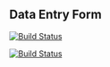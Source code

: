 ## Data Entry Form

[![Build Status](https://dev.azure.com/ShashwatiShradha/Data%20Entry%20Form/_apis/build/status/FourFront-Senior-Design.frontend?branchName=master)](https://dev.azure.com/ShashwatiShradha/Data%20Entry%20Form/_build/latest?definitionId=1&branchName=master)

[![Build Status](https://dev.azure.com/ShashwatiShradha/Data%20Entry%20Form/_apis/build/status/FourFront-Senior-Design.frontend?branchName=development)](https://dev.azure.com/ShashwatiShradha/Data%20Entry%20Form/_build/latest?definitionId=1&branchName=development)
